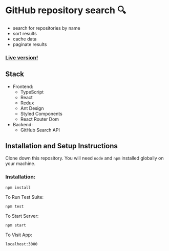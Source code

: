 # GitHub repository search 🔍
- search for repositories by name
- sort results
- cache data
- paginate results

### [Live version!](https://arturjackowiak-github-repositories-search.netlify.app/)

## Stack
* Frontend:
  * TypeScript
  * React
  * Redux
  * Ant Design
  * Styled Components
  * React Router Dom
* Backend:
  * GitHub Search API

## Installation and Setup Instructions

Clone down this repository. You will need `node` and `npm` installed globally on your machine.  

### Installation:

`npm install`  

To Run Test Suite:  

`npm test`  

To Start Server:

`npm start`  

To Visit App:

`localhost:3000`